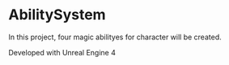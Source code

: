 # AbilitySystem

In this project, four magic abilityes for character will be created.

Developed with Unreal Engine 4
